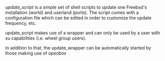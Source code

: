 *update_script* is a simple set of shell scripts to update one Freebsd's installation (world) and userland (ports). The script comes with a configuration file which can be 
edited in order to customize the update frequency, etc.  

update_script makes use of a wrapper and can only be used by a user with *su* capabilities (i.e. wheel group users). 

In addition to that, the update_wrapper can be automatically started by those making use of *openbox*   
